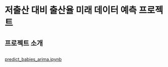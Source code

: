 # 저출산 대비 출산율 미래 데이터 예측 프로젝트
## 프로젝트 소개
##

[predict_babies_arima.ipynb](2022_BigData_Project/sources/predict_babies_arima.ipynb)



